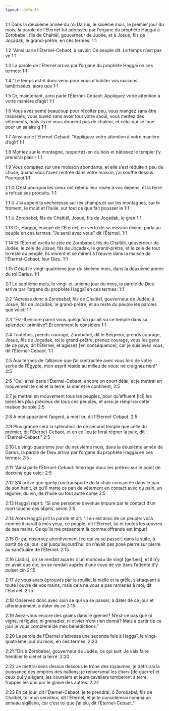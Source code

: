 ```yaml
---
layout: default
---
```


<span class="marginnote nb" label="1:1" name="1:1">1:1</span><span style="display:none">¤1:1¤</span>
 Dans la deuxième année du roi Darius, le sixième mois, le premier jour du mois, la parole de l’Éternel fut adressée par l’organe du prophète Haggaï à Zorobabel, fils de Chaltiël, gouverneur de Judée, et à Josué, fils de Joçadak, le grand-prêtre, en ces termes:
<span class="marginnote nb" label="1:1" name="1:1">1:1</span><span style="display:none">¤1:1¤</span>

<span class="marginnote nb" label="1:2" name="1:2">1:2</span><span style="display:none">¤1:2¤</span>
 "Ainsi parle l’Éternel-Cebaot, à savoir: Ce peuple dit: Le temps n’est pas ve
<span class="marginnote nb" label="1:1" name="1:1">1:1</span><span style="display:none">¤1:1¤</span>

<span class="marginnote nb" label="1:3" name="1:3">1:3</span><span style="display:none">¤1:3¤</span>
 La parole de l’Éternel arriva par l’organe du prophète Haggaï en ces termes:
<span class="marginnote nb" label="1:1" name="1:1">1:1</span><span style="display:none">¤1:1¤</span>

<span class="marginnote nb" label="1:4" name="1:4">1:4</span><span style="display:none">¤1:4¤</span>
 "Le temps est-il donc venu pour vous d’habiter vos maisons lambrissées, alors que
<span class="marginnote nb" label="1:1" name="1:1">1:1</span><span style="display:none">¤1:1¤</span>

<span class="marginnote nb" label="1:5" name="1:5">1:5</span><span style="display:none">¤1:5¤</span>
 Or, maintenant, ainsi parle l’Éternel-Cebaot: Appliquez votre attention à votre manière d’agir!
<span class="marginnote nb" label="1:1" name="1:1">1:1</span><span style="display:none">¤1:1¤</span>

<span class="marginnote nb" label="1:6" name="1:6">1:6</span><span style="display:none">¤1:6¤</span>
Vous avez semé beaucoup pour récolter peu, vous mangez sans être rassasiés, vous buvez sans avoir tout votre saoûl, vous mettez des vêtements, mais ils ne vous donnent pas de chaleur, et celui qui se loue pour un salaire g
<span class="marginnote nb" label="1:1" name="1:1">1:1</span><span style="display:none">¤1:1¤</span>

<span class="marginnote nb" label="1:7" name="1:7">1:7</span><span style="display:none">¤1:7¤</span>
Ainsi parle l’Éternel-Cebaot: "Appliquez votre attention à votre manière d’agir!
<span class="marginnote nb" label="1:1" name="1:1">1:1</span><span style="display:none">¤1:1¤</span>

<span class="marginnote nb" label="1:8" name="1:8">1:8</span><span style="display:none">¤1:8¤</span>
Montez sur la montagne, rapportez-en du bois et bâtissez le temple: j’y prendrai plaisir
<span class="marginnote nb" label="1:1" name="1:1">1:1</span><span style="display:none">¤1:1¤</span>

<span class="marginnote nb" label="1:9" name="1:9">1:9</span><span style="display:none">¤1:9¤</span>
 Vous comptiez sur une moisson abondante, et elle s’est réduite à peu de chose; quand vous l’avez rentrée dans votre maison, j’ai soufflé dessus. Pourquoi 
<span class="marginnote nb" label="1:1" name="1:1">1:1</span><span style="display:none">¤1:1¤</span>

<span class="marginnote nb" label="1:1" name="1:1">1:1</span><span style="display:none">¤1:1¤</span>
¤ C’est pourquoi les cieux ont retenu leur rosée à vos dépens, et la terre a refusé ses produits.
<span class="marginnote nb" label="1:1" name="1:1">1:1</span><span style="display:none">¤1:1¤</span>

<span class="marginnote nb" label="1:1" name="1:1">1:1</span><span style="display:none">¤1:1¤</span>
¤ J’ai appelé la sécheresse sur les champs et sur les montagnes, sur le froment, le moût et l’huile, sur tout ce que fait pousser le
<span class="marginnote nb" label="1:1" name="1:1">1:1</span><span style="display:none">¤1:1¤</span>

<span class="marginnote nb" label="1:1" name="1:1">1:1</span><span style="display:none">¤1:1¤</span>
¤ Zorobabel, fils de Chaltiël, Josué, fils de Joçadak, le gran
<span class="marginnote nb" label="1:1" name="1:1">1:1</span><span style="display:none">¤1:1¤</span>

<span class="marginnote nb" label="1:13" name="1:13">1:13</span><span style="display:none">¤1:13¤</span>
 Or, Haggaï, envoyé de l’Éternel, en vertu de sa mission divine, parla au peuple en ces termes: "Je serai avec vous" dit l’Éternel.
<span class="marginnote nb" label="1:1" name="1:1">1:1</span><span style="display:none">¤1:1¤</span>

<span class="marginnote nb" label="1:14" name="1:14">1:14</span><span style="display:none">¤1:14¤</span>
 Et l’Éternel excita le zèle de Zorobabel, fils de Chaltiël, gouverneur de Judée, le zèle de Josué, fils de Joçadak, le grand-prêtre, et le zèle de tout le reste du peuple. Ils vinrent et se mirent à l’œuvre dans la maison de l’Éternel-Cebaot, leur Dieu.
<span class="marginnote nb" label="1:1" name="1:1">1:1</span><span style="display:none">¤1:1¤</span>

<span class="marginnote nb" label="1:15" name="1:15">1:15</span><span style="display:none">¤1:15¤</span>
 C’était le vingt-quatrième jour du sixième mois, dans la deuxième année du roi Darius.
<span class="marginnote nb" label="1:1" name="1:1">1:1</span><span style="display:none">¤1:1¤</span>

<span class="marginnote nb" label="2:1" name="2:1">2:1</span><span style="display:none">¤2:1¤</span>
Le septième mois, le vingt-et-unième jour du mois, la parole de Dieu arriva par l’organe du prophète Haggaï en ces termes:
<span class="marginnote nb" label="1:1" name="1:1">1:1</span><span style="display:none">¤1:1¤</span>

<span class="marginnote nb" label="2:2" name="2:2">2:2</span><span style="display:none">¤2:2¤</span>
"Adresse donc à Zorobabel, fils de Chaltiël, gouverneur de Judée, à Josué, fils de Joçadak, le grand-prêtre, et au reste du peuple les paroles que voici:
<span class="marginnote nb" label="1:1" name="1:1">1:1</span><span style="display:none">¤1:1¤</span>

<span class="marginnote nb" label="2:3" name="2:3">2:3</span><span style="display:none">¤2:3¤</span>
"Est-II encore parmi vous quelqu’un qui ait vu ce temple dans sa splendeur primitive? Et comment le considére
<span class="marginnote nb" label="1:1" name="1:1">1:1</span><span style="display:none">¤1:1¤</span>

<span class="marginnote nb" label="2:4" name="2:4">2:4</span><span style="display:none">¤2:4¤</span>
Toutefois, prends courage, Zorobabel, dit le Seigneur, prends courage, Josué, fils de Joçadak, toi le grand-prêtre, prenez courage, vous les gens de ce pays, dit l’Éternel, et agissez [en conséquence], car je suis avec vous, dit l’Éternel-Cebaot.
<span class="marginnote nb" label="1:1" name="1:1">1:1</span><span style="display:none">¤1:1¤</span>

<span class="marginnote nb" label="2:5" name="2:5">2:5</span><span style="display:none">¤2:5¤</span>
 Aux termes de l’alliance que j’ai contractée avec vous lors de votre sortie de l’Égypte, mon esprit réside au milieu de vous: ne craignez rien!"
<span class="marginnote nb" label="2:5" name="2:5">2:5</span><span style="display:none">¤2:5¤</span>

<span class="marginnote nb" label="2:6" name="2:6">2:6</span><span style="display:none">¤2:6¤</span>
 "Oui, ainsi parle l’Éternel-Cebaot, encore un court délai, et je mettrai en mouvement le ciel et la terre, la mer et le continent;
<span class="marginnote nb" label="2:5" name="2:5">2:5</span><span style="display:none">¤2:5¤</span>

<span class="marginnote nb" label="2:7" name="2:7">2:7</span><span style="display:none">¤2:7¤</span>
 je mettrai en mouvement tous les peuples, pour qu’affluent [ici] les biens les plus précieux de tous ces peuples, et ainsi je remplirai cette maison de sple
<span class="marginnote nb" label="2:5" name="2:5">2:5</span><span style="display:none">¤2:5¤</span>

<span class="marginnote nb" label="2:8" name="2:8">2:8</span><span style="display:none">¤2:8¤</span>
A moi appartient l’argent, à moi l’or, dit l’Éternel-Cebaot.
<span class="marginnote nb" label="2:5" name="2:5">2:5</span><span style="display:none">¤2:5¤</span>

<span class="marginnote nb" label="2:9" name="2:9">2:9</span><span style="display:none">¤2:9¤</span>
Plus grande sera la splendeur de ce second temple que celle du premier, dit l’Éternel-Cebaot, et en ce lieu je ferai régner la paix, dit l’Éternel-Cebaot."
<span class="marginnote nb" label="2:5" name="2:5">2:5</span><span style="display:none">¤2:5¤</span>

<span class="marginnote nb" label="2:10" name="2:10">2:10</span><span style="display:none">¤2:10¤</span>
 Le vingt-quatrième jour du neuvième mois, dans la deuxième année de Darius, la parole de Dieu arriva par l’organe du prophète Haggaï en ces termes:
<span class="marginnote nb" label="2:5" name="2:5">2:5</span><span style="display:none">¤2:5¤</span>

<span class="marginnote nb" label="2:11" name="2:11">2:11</span><span style="display:none">¤2:11¤</span>
 "Ainsi parle l’Éternel-Cebaot: Interroge donc les prêtres sur le point de doctrine que voici:
<span class="marginnote nb" label="2:5" name="2:5">2:5</span><span style="display:none">¤2:5¤</span>

<span class="marginnote nb" label="2:12" name="2:12">2:12</span><span style="display:none">¤2:12¤</span>
 S’il arrive que quelqu’un transporte de la chair consacrée dans le pan de son habit, et qu’il mette ce pan de vêtement en contact avec du pain, un légume, du vin, de l’huile ou tout autre come
<span class="marginnote nb" label="2:5" name="2:5">2:5</span><span style="display:none">¤2:5¤</span>

<span class="marginnote nb" label="2:13" name="2:13">2:13</span><span style="display:none">¤2:13¤</span>
 Haggaï reprit: "Si une personne devenue impure par le contact d’un mort touche ces objets, seron
<span class="marginnote nb" label="2:5" name="2:5">2:5</span><span style="display:none">¤2:5¤</span>

<span class="marginnote nb" label="2:14" name="2:14">2:14</span><span style="display:none">¤2:14¤</span>
 Alors Haggaï prit la parole et dit: "Il en est ainsi de ce peuple: voilà comme il paraît à mes yeux, ce peuple, dit l’Éternel, lui et toutes les œuvres de ses mains. Ce qu’ils me présentent là comme offrande est impur!

<span class="marginnote nb" label="2:15" name="2:15">2:15</span><span style="display:none">¤2:15¤</span>
 Or ça, observez attentivement [ce qui va se passer] dans la suite, à partir de ce jour; car jusqu’aujourd’hui on n’avait pas posé pierre sur pierre au sanctuaire de l’Éternel.
<span class="marginnote nb" label="2:15" name="2:15">2:15</span><span style="display:none">¤2:15¤</span>

<span class="marginnote nb" label="2:16" name="2:16">2:16</span><span style="display:none">¤2:16¤</span>
 [Jadis], on se rendait auprès d’un monceau de vingt [gerbes], et il n’y en avait que dix; on se rendait auprès d’une cuve de vin dans l’attente d’y puiser cin
<span class="marginnote nb" label="2:15" name="2:15">2:15</span><span style="display:none">¤2:15¤</span>

<span class="marginnote nb" label="2:17" name="2:17">2:17</span><span style="display:none">¤2:17¤</span>
 Je vous avais éprouvés par la rouille, la nielle et la grêle, s’attaquant à toute l’ouvre de vos mains, mais cela ne vous a pas ramenés à moi, dit l’Éternel.
<span class="marginnote nb" label="2:15" name="2:15">2:15</span><span style="display:none">¤2:15¤</span>

<span class="marginnote nb" label="2:18" name="2:18">2:18</span><span style="display:none">¤2:18¤</span>
 Observez donc avec soin ce qui va se passer, à dater de ce jour et ultérieurement, à dater de ce
<span class="marginnote nb" label="2:15" name="2:15">2:15</span><span style="display:none">¤2:15¤</span>

<span class="marginnote nb" label="2:19" name="2:19">2:19</span><span style="display:none">¤2:19¤</span>
 Avez-vous encore des grains dans le grenier? N’est-ce pas que ni vigne, ni figuier, ni grenadier, ni olivier n’ont rien donné? Mais à partir de ce jour je vous comblerai de mes bénédictions."

<span class="marginnote nb" label="2:20" name="2:20">2:20</span><span style="display:none">¤2:20¤</span>
 La parole de l’Éternel s’adressa une seconde fois à Haggaï, le vingt-quatrième jour du mois, en ces termes:
<span class="marginnote nb" label="2:20" name="2:20">2:20</span><span style="display:none">¤2:20¤</span>

<span class="marginnote nb" label="2:21" name="2:21">2:21</span><span style="display:none">¤2:21¤</span>
 "Dis à Zorobabel, gouverneur de Judée, ce qui suit: Je vais faire trembler le ciel et la terre.
<span class="marginnote nb" label="2:20" name="2:20">2:20</span><span style="display:none">¤2:20¤</span>

<span class="marginnote nb" label="2:22" name="2:22">2:22</span><span style="display:none">¤2:22¤</span>
 Je mettrai sens dessus dessous le trône des royaumes, je détruirai la puissance des empires des nations; je renverserai les chars [de guerre] et ceux qui y siègent, les coursiers et leurs cavaliers tomberont à terre, frappés les uns par le glaive des autres.
<span class="marginnote nb" label="2:22" name="2:22">2:22</span><span style="display:none">¤2:22¤</span>

<span class="marginnote nb" label="2:23" name="2:23">2:23</span><span style="display:none">¤2:23¤</span>
 En ce jour, dit l’Éternel-Cebaot, je te prendrai, ô Zorobabel, fils de Chaltiël, toi mon serviteur, dit l’Éternel, et je te considérerai comma un anneau sigillaire, car c’est toi que j’ai élu, dit l’Éternel-Cebaot."